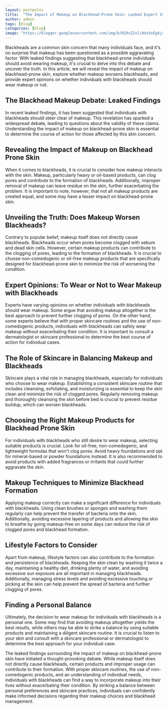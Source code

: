 ```yaml
---
layout: postpolos
title:  "The Impact of Makeup on Blackhead-Prone Skin: Leaked Expert Insights"
author: admin
tags: [blog]
categories: [blog]
image: "https://blogger.googleusercontent.com/img/b/R29vZ2xl/AVvXsEg4jcnhag9ADHIQ_qt6DUHRn5A5CVU8hyEF-N5cmX1OJADzJ6lEO35E-mU1jb-hZnWkFgxkFOMfnzRGxYWN6hg5c8UbVMfvhRy52DC0yGpkmQ38sMRqiIEpoNjERnOTnfSichzN8PfNHlBfc7eCBbPa7fB1_caaCW0WzAm7btwRYvrFgAL6vap3Tec4PdHx/s1600/20240407_211929.jpg"
---
```



<p>Blackheads are a common skin concern that many individuals face, and it's no surprise that makeup has been questioned as a possible aggravating factor. With leaked findings suggesting that blackhead-prone individuals should avoid wearing makeup, it's crucial to delve into this debate and uncover the truth. In this article, we will reveal the impact of makeup on blackhead-prone skin, explore whether makeup worsens blackheads, and provide expert opinions on whether individuals with blackheads should wear makeup or not.</p>
<h2>The Blackhead Makeup Debate: Leaked Findings</h2>
<p>In recent leaked findings, it has been suggested that individuals with blackheads should steer clear of makeup. This revelation has sparked a widespread debate, leading to questions about the validity of these claims. Understanding the impact of makeup on blackhead-prone skin is essential to determine the course of action for those affected by this skin concern.</p>
<h2>Revealing the Impact of Makeup on Blackhead Prone Skin</h2>
<p>When it comes to blackheads, it is crucial to consider how makeup interacts with the skin. Makeup, particularly heavy or oil-based products, can clog pores and contribute to the formation of blackheads. Additionally, improper removal of makeup can leave residue on the skin, further exacerbating the problem. It is important to note, however, that not all makeup products are created equal, and some may have a lesser impact on blackhead-prone skin.</p>
<h2>Unveiling the Truth: Does Makeup Worsen Blackheads?</h2>
<p>Contrary to popular belief, makeup itself does not directly cause blackheads. Blackheads occur when pores become clogged with sebum and dead skin cells. However, certain makeup products can contribute to the clogging of pores, leading to the formation of blackheads. It is crucial to choose non-comedogenic or oil-free makeup products that are specifically designed for blackhead-prone skin to minimize the risk of worsening the condition.</p>
<h2>Expert Opinions: To Wear or Not to Wear Makeup with Blackheads</h2>
<p>Experts have varying opinions on whether individuals with blackheads should wear makeup. Some argue that avoiding makeup altogether is the best approach to prevent further clogging of pores. On the other hand, some experts believe that with proper skincare routines and the use of non-comedogenic products, individuals with blackheads can safely wear makeup without exacerbating their condition. It is important to consult a dermatologist or skincare professional to determine the best course of action for individual cases.</p>
<h2>The Role of Skincare in Balancing Makeup and Blackheads</h2>
<p>Skincare plays a vital role in managing blackheads, especially for individuals who choose to wear makeup. Establishing a consistent skincare routine that includes cleansing, exfoliating, and moisturizing is essential to keep the skin clean and minimize the risk of clogged pores. Regularly removing makeup and thoroughly cleansing the skin before bed is crucial to prevent residue buildup, which can worsen blackheads.</p>
<h2>Choosing the Right Makeup Products for Blackhead Prone Skin</h2>
<p>For individuals with blackheads who still desire to wear makeup, selecting suitable products is crucial. Look for oil-free, non-comedogenic, and lightweight formulas that won't clog pores. Avoid heavy foundations and opt for mineral-based or powder foundations instead. It is also recommended to avoid products with added fragrances or irritants that could further aggravate the skin.</p>
<h2>Makeup Techniques to Minimize Blackhead Formation</h2>
<p>Applying makeup correctly can make a significant difference for individuals with blackheads. Using clean brushes or sponges and washing them regularly can help prevent the transfer of bacteria onto the skin. Additionally, avoiding excessive layering of products and allowing the skin to breathe by going makeup-free on some days can reduce the risk of clogged pores and blackhead formation.</p>
<h2>Lifestyle Factors to Consider</h2>
<p>Apart from makeup, lifestyle factors can also contribute to the formation and persistence of blackheads. Keeping the skin clean by washing it twice a day, maintaining a healthy diet, drinking plenty of water, and avoiding excessive sun exposure are all important in managing blackheads. Additionally, managing stress levels and avoiding excessive touching or picking at the skin can help prevent the spread of bacteria and further clogging of pores.</p>
<h2>Finding a Personal Balance</h2>
<p>Ultimately, the decision to wear makeup for individuals with blackheads is a personal one. Some may find that avoiding makeup altogether yields the best results, while others may be able to strike a balance by using suitable products and maintaining a diligent skincare routine. It is crucial to listen to your skin and consult with a skincare professional or dermatologist to determine the best approach for your individual case.</p>
<p>The leaked findings surrounding the impact of makeup on blackhead-prone skin have initiated a thought-provoking debate. While makeup itself does not directly cause blackheads, certain products and improper usage can contribute to their formation. With proper skincare routines, the use of non-comedogenic products, and an understanding of individual needs, individuals with blackheads can find a way to incorporate makeup into their lives without exacerbating their condition. By striking a balance between personal preferences and skincare practices, individuals can confidently make informed decisions regarding their makeup choices and blackhead management.</p>


